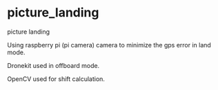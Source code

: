 # picture_landing
picture landing 

Using raspberry pi (pi camera) camera to minimize the gps error in land mode.

Dronekit used in offboard mode.

OpenCV used for shift calculation.

